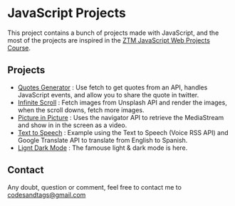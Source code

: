# JavaScript Projects

This project contains a bunch of projects made with JavaScript, and the most of the projects are inspired in the [ZTM JavaScript Web Projects Course](https://academy.zerotomastery.io/p/javascript-projects).

## Projects

- [Quotes Generator](https://codesandtags.github.io/javascript-projects/quote-generator/) : Use fetch to get quotes from an API, handles JavaScript events, and allow you to share the quote in twitter.
- [Infinite Scroll](https://codesandtags.github.io/javascript-projects/infinite-scroll/) : Fetch images from Unsplash API and render the images, when the scroll downs, fetch more images.
- [Picture in Picture](https://codesandtags.github.io/javascript-projects/picture-in-picture/) : Uses the navigator API to retrieve the MediaStream and show in in the screen as a video.
- [Text to Speech](https://codesandtags.github.io/javascript-projects/text-to-speech/) : Example using the Text to Speech (Voice RSS API) and Google Translate API to translate from English to Spanish.
- [Lignt Dark Mode](https://codesandtags.github.io/javascript-projects/light-dark-mode/) : The famouse light & dark mode is here.

## Contact

Any doubt, question or comment, feel free to contact me to codesandtags@gmail.com
